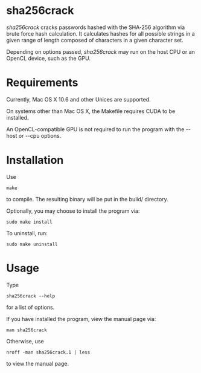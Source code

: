 sha256crack
===========

*sha256crack* cracks passwords hashed with the SHA‐256 algorithm via brute
force hash calculation.  It calculates hashes for all possible strings in
a given range of length composed of characters in a given character set.

Depending on options passed, *sha256crack* may run on the host CPU or an
OpenCL device, such as the GPU.

Requirements
============

Currently, Mac OS X 10.6 and other Unices are supported.

On systems other than Mac OS X, the Makefile requires CUDA to be installed.

An OpenCL-compatible GPU is not required to run the program
with the --host or --cpu options.

Installation
============

Use

	make

to compile.  The resulting binary will be put in the build/ directory.

Optionally, you may choose to install the program via:

	sudo make install

To uninstall, run:

	sudo make uninstall

Usage
=====

Type

	sha256crack --help

for a list of options.

If you have installed the program, view the manual page via:

	man sha256crack

Otherwise, use

	nroff -man sha256crack.1 | less

to view the manual page.
